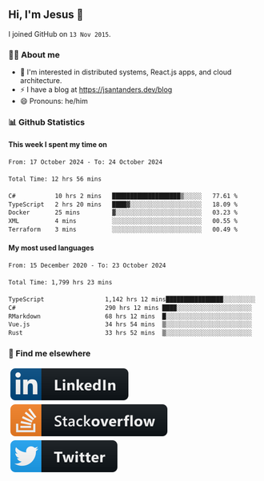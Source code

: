 ## Hi, I'm Jesus 👋

I joined GitHub on `13 Nov 2015`.

<!-- Talking about you -->

### 👨‍💻 About me

- 👦 I'm interested in distributed systems, React.js apps, and cloud architecture.
- ⚡️ I have a blog at <https://jsantanders.dev/blog>
- 😄 Pronouns: he/him

### 📊 Github Statistics

#### This week I spent my time on

<!--START_SECTION:weekly-->

```txt
From: 17 October 2024 - To: 24 October 2024

Total Time: 12 hrs 56 mins

C#           10 hrs 2 mins   ███████████████████▒░░░░░   77.61 %
TypeScript   2 hrs 20 mins   ████▓░░░░░░░░░░░░░░░░░░░░   18.09 %
Docker       25 mins         ▓░░░░░░░░░░░░░░░░░░░░░░░░   03.23 %
XML          4 mins          ░░░░░░░░░░░░░░░░░░░░░░░░░   00.55 %
Terraform    3 mins          ░░░░░░░░░░░░░░░░░░░░░░░░░   00.49 %
```

<!--END_SECTION:weekly-->

#### My most used languages

<!--START_SECTION:alltime-->

```txt
From: 15 December 2020 - To: 23 October 2024

Total Time: 1,799 hrs 23 mins

TypeScript                 1,142 hrs 12 mins████████████████░░░░░░░░░   63.48 %
C#                         290 hrs 12 mins ████░░░░░░░░░░░░░░░░░░░░░   16.13 %
RMarkdown                  68 hrs 12 mins  █░░░░░░░░░░░░░░░░░░░░░░░░   03.79 %
Vue.js                     34 hrs 54 mins  ▒░░░░░░░░░░░░░░░░░░░░░░░░   01.94 %
Rust                       33 hrs 52 mins  ▒░░░░░░░░░░░░░░░░░░░░░░░░   01.88 %
```

<!--END_SECTION:alltime-->

### 📢 Find me elsewhere

<p>
  <a target="_blank" href="https://linkedin.com/in/jsantanders">
    <img src="https://github.com/jsantanders/jsantanders/blob/master/img/linkedin.svg" alt="LinkedIn" style="vertical-align:top; margin:4px">
  </a>
  
  <a target="_blank" href="https://stackoverflow.com/users/7318331/jesus-santander">
    <img src="https://github.com/jsantanders/jsantanders/blob/master/img/stackoverflow.svg" alt="StackOverflow" style="vertical-align:top; margin:4px">
  </a>
  
  <a target="_blank" href="http://twitter.com/jsantanders">
    <img src="https://github.com/jsantanders/jsantanders/blob/master/img/twitter.svg" alt="Twitter" style="vertical-align:top; margin:4px">
  </a>
</p>
